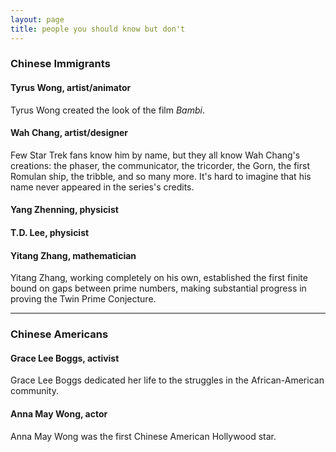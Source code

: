 ```yaml
---
layout: page
title: people you should know but don't
---
```


### Chinese Immigrants ###

#### Tyrus Wong, artist/animator ####
Tyrus Wong created the look of the film _Bambi_.

#### Wah Chang, artist/designer #### 
Few Star Trek fans know him by name, but they all know Wah Chang's creations: the phaser, the communicator, the tricorder, the Gorn, the first Romulan ship, the tribble, and so many more. It's hard to imagine that his name never appeared in the series's credits.

#### Yang Zhenning, physicist ####

#### T.D. Lee, physicist ####

#### Yitang Zhang, mathematician ####
Yitang Zhang, working completely on his own, established the first finite bound on gaps between prime numbers, making substantial progress in proving the Twin Prime Conjecture.

--------

### Chinese Americans ###

#### Grace Lee Boggs, activist ####
Grace Lee Boggs dedicated her life to the struggles in the African-American community.

#### Anna May Wong, actor ####
Anna May Wong was the first Chinese American Hollywood star.
